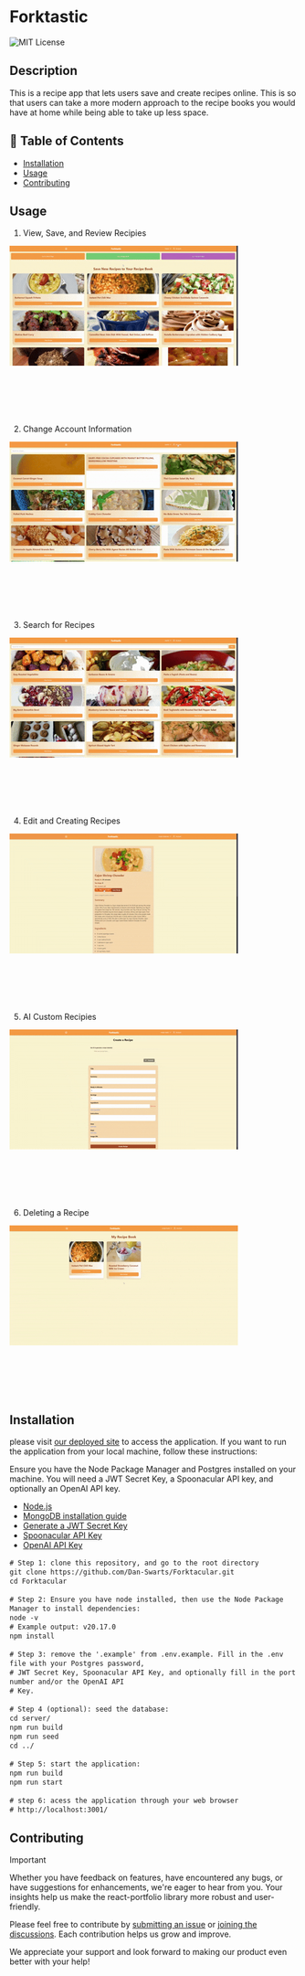 # Forktastic
![MIT License](https://img.shields.io/badge/License-MIT-green) 
## Description

 This is a recipe app that lets users save and create recipes online. This is so that users can take a more modern approach to the recipe books you would have at home while being able to take up less space.

## 📁 Table of Contents
- [Installation](#installation)
- [Usage](#usage)
- [Contributing](#contributing)

## Usage

1. View, Save, and Review Recipies
<img src="assets/RecipeView.gif"/>

<br/>
<br/>
<br/>
<br/>
<br/>
<br/>

2. Change Account Information
<img src="assets/AccountUpdate.gif"/>

<br/>
<br/>
<br/>
<br/>
<br/>
<br/>

3. Search for Recipes
<img src="assets/RecipeSearch.gif"/>

<br/>
<br/>
<br/>
<br/>
<br/>
<br/>

4. Edit and Creating Recipes
<img src="assets/RecipeEdit.gif"/>

<br/>
<br/>
<br/>
<br/>
<br/>
<br/>

5. AI Custom Recipies
<img src="assets/AIRecipe.gif"/>

<br/>
<br/>
<br/>
<br/>
<br/>
<br/>

6. Deleting a Recipe
<img src="assets/RecipeDelete.gif"/>


<br/>
<br/>
<br/>
<br/>
<br/>
<br/>

## Installation

please visit [our deployed site](https://forktastic.onrender.com/) to access the application. If you want to run the application from your local machine, follow these instructions:

Ensure you have the Node Package Manager and Postgres installed on your machine. You will need a JWT Secret Key, a Spoonacular API key, and optionally an OpenAI API key.
- [Node.js](https://nodejs.org)
- [MongoDB installation guide](https://www.mongodb.com/docs/manual/installation/)
- [Generate a JWT Secret Key](https://pinetools.com/random-string-generator)
- [Spoonacular API Key](https://spoonacular.com/food-api/console#Dashboard)
- [OpenAI API Key](https://platform.openai.com/settings/organization/api-keys)
```shell
# Step 1: clone this repository, and go to the root directory
git clone https://github.com/Dan-Swarts/Forktacular.git
cd Forktacular

# Step 2: Ensure you have node installed, then use the Node Package Manager to install dependencies:
node -v 
# Example output: v20.17.0
npm install

# Step 3: remove the '.example' from .env.example. Fill in the .env file with your Postgres password,
# JWT Secret Key, Spoonacular API Key, and optionally fill in the port number and/or the OpenAI API
# Key.

# Step 4 (optional): seed the database:
cd server/
npm run build
npm run seed
cd ../ 

# Step 5: start the application:
npm run build
npm run start

# step 6: acess the application through your web browser
# http://localhost:3001/
```

## Contributing

> [!IMPORTANT]
> Whether you have feedback on features, have encountered any bugs, or have suggestions for enhancements, we're eager to hear from you. Your insights help us make the react-portfolio library more robust and user-friendly.

Please feel free to contribute by [submitting an issue](https://github.com) or [joining the discussions](https://github.com). Each contribution helps us grow and improve.

We appreciate your support and look forward to making our product even better with your help!
